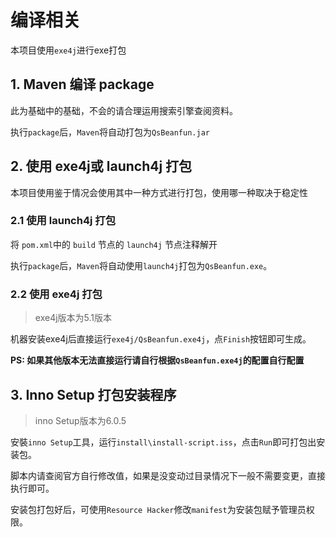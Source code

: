 # 编译相关

本项目使用`exe4j`进行exe打包

## 1. Maven 编译 package

此为基础中的基础，不会的请合理运用搜索引擎查阅资料。

执行`package`后，`Maven`将自动打包为`QsBeanfun.jar`

## 2. 使用 exe4j或 launch4j 打包

本项目使用鉴于情况会使用其中一种方式进行打包，使用哪一种取决于稳定性

### 2.1 使用 launch4j 打包

将 `pom.xml`中的 `build` 节点的 `launch4j` 节点注释解开

执行`package`后，`Maven`将自动使用`launch4j`打包为`QsBeanfun.exe`。

### 2.2 使用 exe4j 打包

> exe4j版本为5.1版本

机器安装exe4j后直接运行`exe4j/QsBeanfun.exe4j`，点`Finish`按钮即可生成。

**PS: 如果其他版本无法直接运行请自行根据`QsBeanfun.exe4j`的配置自行配置**

## 3. Inno Setup 打包安装程序

> inno Setup版本为6.0.5

安裝`inno Setup`工具，运行`install\install-script.iss`，点击`Run`即可打包出安装包。

脚本内请查阅官方自行修改值，如果是没变动过目录情况下一般不需要变更，直接执行即可。

安装包打包好后，可使用`Resource Hacker`修改`manifest`为安装包赋予管理员权限。